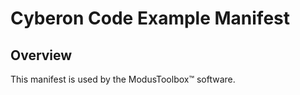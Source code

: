 # Cyberon Code Example Manifest

## Overview

This manifest is used by the ModusToolbox&trade; software.
